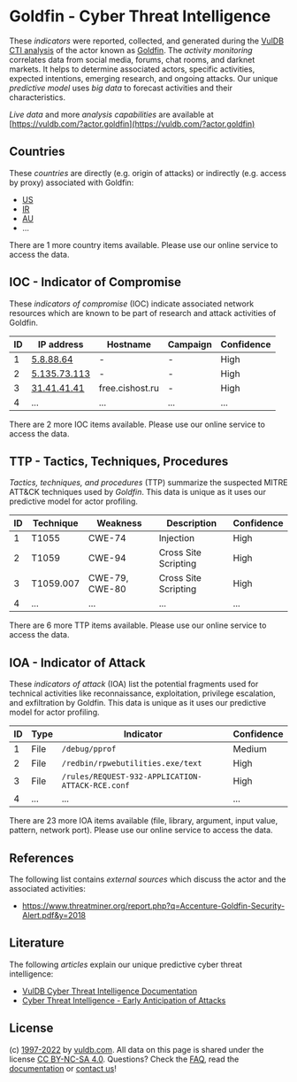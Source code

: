 # Goldfin - Cyber Threat Intelligence

These _indicators_ were reported, collected, and generated during the [VulDB CTI analysis](https://vuldb.com/?kb.cti) of the actor known as [Goldfin](https://vuldb.com/?actor.goldfin). The _activity monitoring_ correlates data from social media, forums, chat rooms, and darknet markets. It helps to determine associated actors, specific activities, expected intentions, emerging research, and ongoing attacks. Our unique _predictive model_ uses _big data_ to forecast activities and their characteristics.

_Live data_ and more _analysis capabilities_ are available at [https://vuldb.com/?actor.goldfin](https://vuldb.com/?actor.goldfin)

## Countries

These _countries_ are directly (e.g. origin of attacks) or indirectly (e.g. access by proxy) associated with Goldfin:

* [US](https://vuldb.com/?country.us)
* [IR](https://vuldb.com/?country.ir)
* [AU](https://vuldb.com/?country.au)
* ...

There are 1 more country items available. Please use our online service to access the data.

## IOC - Indicator of Compromise

These _indicators of compromise_ (IOC) indicate associated network resources which are known to be part of research and attack activities of Goldfin.

ID | IP address | Hostname | Campaign | Confidence
-- | ---------- | -------- | -------- | ----------
1 | [5.8.88.64](https://vuldb.com/?ip.5.8.88.64) | - | - | High
2 | [5.135.73.113](https://vuldb.com/?ip.5.135.73.113) | - | - | High
3 | [31.41.41.41](https://vuldb.com/?ip.31.41.41.41) | free.cishost.ru | - | High
4 | ... | ... | ... | ...

There are 2 more IOC items available. Please use our online service to access the data.

## TTP - Tactics, Techniques, Procedures

_Tactics, techniques, and procedures_ (TTP) summarize the suspected MITRE ATT&CK techniques used by _Goldfin_. This data is unique as it uses our predictive model for actor profiling.

ID | Technique | Weakness | Description | Confidence
-- | --------- | -------- | ----------- | ----------
1 | T1055 | CWE-74 | Injection | High
2 | T1059 | CWE-94 | Cross Site Scripting | High
3 | T1059.007 | CWE-79, CWE-80 | Cross Site Scripting | High
4 | ... | ... | ... | ...

There are 6 more TTP items available. Please use our online service to access the data.

## IOA - Indicator of Attack

These _indicators of attack_ (IOA) list the potential fragments used for technical activities like reconnaissance, exploitation, privilege escalation, and exfiltration by Goldfin. This data is unique as it uses our predictive model for actor profiling.

ID | Type | Indicator | Confidence
-- | ---- | --------- | ----------
1 | File | `/debug/pprof` | Medium
2 | File | `/redbin/rpwebutilities.exe/text` | High
3 | File | `/rules/REQUEST-932-APPLICATION-ATTACK-RCE.conf` | High
4 | ... | ... | ...

There are 23 more IOA items available (file, library, argument, input value, pattern, network port). Please use our online service to access the data.

## References

The following list contains _external sources_ which discuss the actor and the associated activities:

* https://www.threatminer.org/report.php?q=Accenture-Goldfin-Security-Alert.pdf&y=2018

## Literature

The following _articles_ explain our unique predictive cyber threat intelligence:

* [VulDB Cyber Threat Intelligence Documentation](https://vuldb.com/?kb.cti)
* [Cyber Threat Intelligence - Early Anticipation of Attacks](https://www.scip.ch/en/?labs.20201022)

## License

(c) [1997-2022](https://vuldb.com/?kb.changelog) by [vuldb.com](https://vuldb.com/?kb.about). All data on this page is shared under the license [CC BY-NC-SA 4.0](https://creativecommons.org/licenses/by-nc-sa/4.0/). Questions? Check the [FAQ](https://vuldb.com/?kb.faq), read the [documentation](https://vuldb.com/?kb) or [contact us](https://vuldb.com/?contact)!
